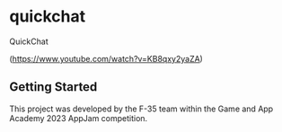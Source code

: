 # quickchat

QuickChat

(https://www.youtube.com/watch?v=KB8qxy2yaZA)

## Getting Started

This project was developed by the F-35 team within the Game and App Academy 2023 AppJam competition.
